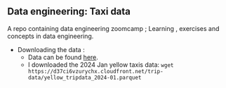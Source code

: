 ## Data engineering: Taxi data 
A repo containing data engineering zoomcamp ; Learning , exercises and concepts in data engineering. 
- Downloading the data :
    - Data can be found [here](https://www.nyc.gov/site/tlc/about/tlc-trip-record-data.page).
    - I downloaded the 2024 Jan yellow taxis data: `wget https://d37ci6vzurychx.cloudfront.net/trip-data/yellow_tripdata_2024-01.parquet`